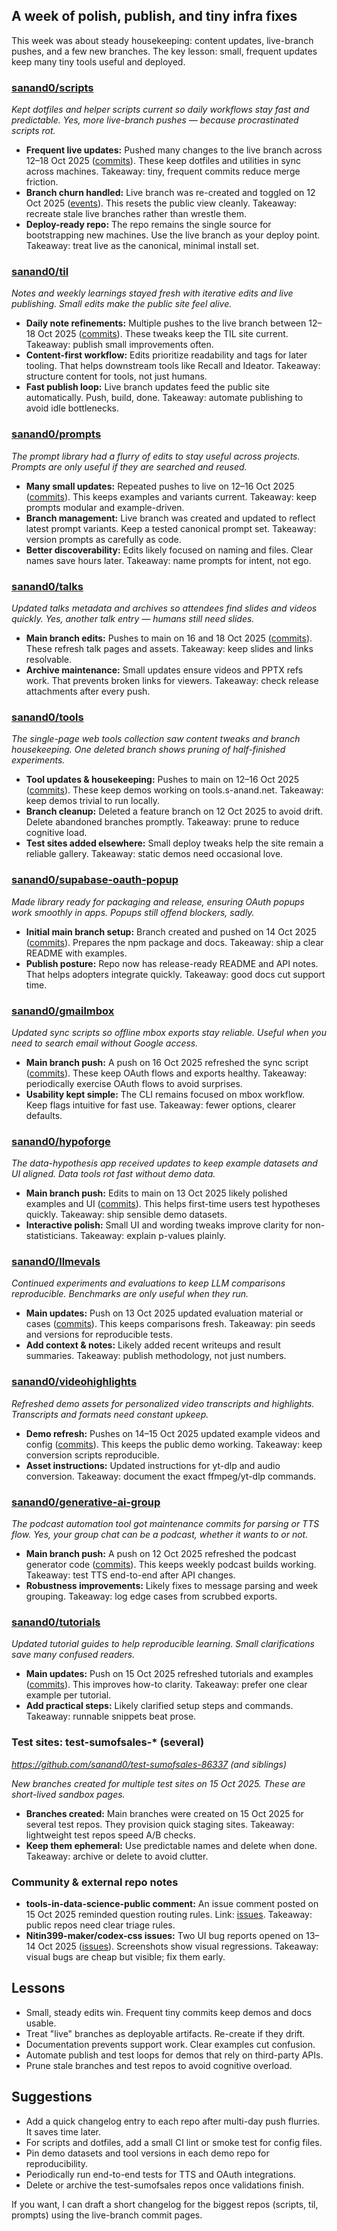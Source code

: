 ## A week of polish, publish, and tiny infra fixes

This week was about steady housekeeping: content updates, live-branch pushes, and a few new branches. The key lesson: small, frequent updates keep many tiny tools useful and deployed.

### [sanand0/scripts](https://github.com/sanand0/scripts)

_Kept dotfiles and helper scripts current so daily workflows stay fast and predictable. Yes, more live-branch pushes — because procrastinated scripts rot._

- **Frequent live updates:** Pushed many changes to the live branch across 12–18 Oct 2025 ([commits](https://github.com/sanand0/scripts/commits/live)). These keep dotfiles and utilities in sync across machines. Takeaway: tiny, frequent commits reduce merge friction.
- **Branch churn handled:** Live branch was re-created and toggled on 12 Oct 2025 ([events](https://github.com/sanand0/scripts/branches)). This resets the public view cleanly. Takeaway: recreate stale live branches rather than wrestle them.
- **Deploy-ready repo:** The repo remains the single source for bootstrapping new machines. Use the live branch as your deploy point. Takeaway: treat live as the canonical, minimal install set.

### [sanand0/til](https://github.com/sanand0/til)

_Notes and weekly learnings stayed fresh with iterative edits and live publishing. Small edits make the public site feel alive._

- **Daily note refinements:** Multiple pushes to the live branch between 12–18 Oct 2025 ([commits](https://github.com/sanand0/til/commits/live)). These tweaks keep the TIL site current. Takeaway: publish small improvements often.
- **Content-first workflow:** Edits prioritize readability and tags for later tooling. That helps downstream tools like Recall and Ideator. Takeaway: structure content for tools, not just humans.
- **Fast publish loop:** Live branch updates feed the public site automatically. Push, build, done. Takeaway: automate publishing to avoid idle bottlenecks.

### [sanand0/prompts](https://github.com/sanand0/prompts)

_The prompt library had a flurry of edits to stay useful across projects. Prompts are only useful if they are searched and reused._

- **Many small updates:** Repeated pushes to live on 12–16 Oct 2025 ([commits](https://github.com/sanand0/prompts/commits/live)). This keeps examples and variants current. Takeaway: keep prompts modular and example-driven.
- **Branch management:** Live branch was created and updated to reflect latest prompt variants. Keep a tested canonical prompt set. Takeaway: version prompts as carefully as code.
- **Better discoverability:** Edits likely focused on naming and files. Clear names save hours later. Takeaway: name prompts for intent, not ego.

### [sanand0/talks](https://github.com/sanand0/talks)

_Updated talks metadata and archives so attendees find slides and videos quickly. Yes, another talk entry — humans still need slides._

- **Main branch edits:** Pushes to main on 16 and 18 Oct 2025 ([commits](https://github.com/sanand0/talks/commits/main)). These refresh talk pages and assets. Takeaway: keep slides and links resolvable.
- **Archive maintenance:** Small updates ensure videos and PPTX refs work. That prevents broken links for viewers. Takeaway: check release attachments after every push.

### [sanand0/tools](https://github.com/sanand0/tools)

_The single-page web tools collection saw content tweaks and branch housekeeping. One deleted branch shows pruning of half-finished experiments._

- **Tool updates & housekeeping:** Pushes to main on 12–16 Oct 2025 ([commits](https://github.com/sanand0/tools/commits/main)). These keep demos working on tools.s-anand.net. Takeaway: keep demos trivial to run locally.
- **Branch cleanup:** Deleted a feature branch on 12 Oct 2025 to avoid drift. Delete abandoned branches promptly. Takeaway: prune to reduce cognitive load.
- **Test sites added elsewhere:** Small deploy tweaks help the site remain a reliable gallery. Takeaway: static demos need occasional love.

### [sanand0/supabase-oauth-popup](https://github.com/sanand0/supabase-oauth-popup)

_Made library ready for packaging and release, ensuring OAuth popups work smoothly in apps. Popups still offend blockers, sadly._

- **Initial main branch setup:** Branch created and pushed on 14 Oct 2025 ([commits](https://github.com/sanand0/supabase-oauth-popup/commits/main)). Prepares the npm package and docs. Takeaway: ship a clear README with examples.
- **Publish posture:** Repo now has release-ready README and API notes. That helps adopters integrate quickly. Takeaway: good docs cut support time.

### [sanand0/gmailmbox](https://github.com/sanand0/gmailmbox)

_Updated sync scripts so offline mbox exports stay reliable. Useful when you need to search email without Google access._

- **Main branch push:** A push on 16 Oct 2025 refreshed the sync script ([commits](https://github.com/sanand0/gmailmbox/commits/main)). These keep OAuth flows and exports healthy. Takeaway: periodically exercise OAuth flows to avoid surprises.
- **Usability kept simple:** The CLI remains focused on mbox workflow. Keep flags intuitive for fast use. Takeaway: fewer options, clearer defaults.

### [sanand0/hypoforge](https://github.com/sanand0/hypoforge)

_The data-hypothesis app received updates to keep example datasets and UI aligned. Data tools rot fast without demo data._

- **Main branch push:** Edits to main on 13 Oct 2025 likely polished examples and UI ([commits](https://github.com/sanand0/hypoforge/commits/main)). This helps first-time users test hypotheses quickly. Takeaway: ship sensible demo datasets.
- **Interactive polish:** Small UI and wording tweaks improve clarity for non-statisticians. Takeaway: explain p-values plainly.

### [sanand0/llmevals](https://github.com/sanand0/llmevals)

_Continued experiments and evaluations to keep LLM comparisons reproducible. Benchmarks are only useful when they run._

- **Main updates:** Push on 13 Oct 2025 updated evaluation material or cases ([commits](https://github.com/sanand0/llmevals/commits/main)). This keeps comparisons fresh. Takeaway: pin seeds and versions for reproducible tests.
- **Add context & notes:** Likely added recent writeups and result summaries. Takeaway: publish methodology, not just numbers.

### [sanand0/videohighlights](https://github.com/sanand0/videohighlights)

_Refreshed demo assets for personalized video transcripts and highlights. Transcripts and formats need constant upkeep._

- **Demo refresh:** Pushes on 14–15 Oct 2025 updated example videos and config ([commits](https://github.com/sanand0/videohighlights/commits/main)). This keeps the public demo working. Takeaway: keep conversion scripts reproducible.
- **Asset instructions:** Updated instructions for yt-dlp and audio conversion. Takeaway: document the exact ffmpeg/yt-dlp commands.

### [sanand0/generative-ai-group](https://github.com/sanand0/generative-ai-group)

_The podcast automation tool got maintenance commits for parsing or TTS flow. Yes, your group chat can be a podcast, whether it wants to or not._

- **Main branch push:** A push on 12 Oct 2025 refreshed the podcast generator code ([commits](https://github.com/sanand0/generative-ai-group/commits/main)). This keeps weekly podcast builds working. Takeaway: test TTS end-to-end after API changes.
- **Robustness improvements:** Likely fixes to message parsing and week grouping. Takeaway: log edge cases from scrubbed exports.

### [sanand0/tutorials](https://github.com/sanand0/tutorials)

_Updated tutorial guides to help reproducible learning. Small clarifications save many confused readers._

- **Main updates:** Push on 15 Oct 2025 refreshed tutorials and examples ([commits](https://github.com/sanand0/tutorials/commits/main)). This improves how-to clarity. Takeaway: prefer one clear example per tutorial.
- **Add practical steps:** Likely clarified setup steps and commands. Takeaway: runnable snippets beat prose.

### Test sites: test-sumofsales-* (several)

_https://github.com/sanand0/test-sumofsales-86337 (and siblings)_

_New branches created for multiple test sites on 15 Oct 2025. These are short-lived sandbox pages._

- **Branches created:** Main branches were created on 15 Oct 2025 for several test repos. They provision quick staging sites. Takeaway: lightweight test repos speed A/B checks.
- **Keep them ephemeral:** Use predictable names and delete when done. Takeaway: archive or delete to avoid clutter.

### Community & external repo notes

- **tools-in-data-science-public comment:** An issue comment posted on 15 Oct 2025 reminded question routing rules. Link: [issues](https://github.com/sanand0/tools-in-data-science-public/issues). Takeaway: public repos need clear triage rules.
- **Nitin399-maker/codex-css issues:** Two UI bug reports opened on 13–14 Oct 2025 ([issues](https://github.com/Nitin399-maker/codex-css/issues)). Screenshots show visual regressions. Takeaway: visual bugs are cheap but visible; fix them early.

## Lessons

- Small, steady edits win. Frequent tiny commits keep demos and docs usable.
- Treat "live" branches as deployable artifacts. Re-create if they drift.
- Documentation prevents support work. Clear examples cut confusion.
- Automate publish and test loops for demos that rely on third-party APIs.
- Prune stale branches and test repos to avoid cognitive overload.

## Suggestions

- Add a quick changelog entry to each repo after multi-day push flurries. It saves time later.
- For scripts and dotfiles, add a small CI lint or smoke test for config files.
- Pin demo datasets and tool versions in each demo repo for reproducibility.
- Periodically run end-to-end tests for TTS and OAuth integrations.
- Delete or archive the test-sumofsales repos once validations finish.

If you want, I can draft a short changelog for the biggest repos (scripts, til, prompts) using the live-branch commit pages.